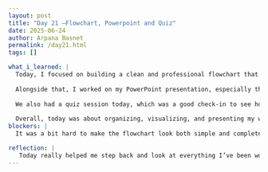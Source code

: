 ```yaml
---
layout: post
title: "Day 21 –Flowchart, Powerpoint and Quiz"
date: 2025-06-24
author: Arpana Basnet
permalink: /day21.html
tags: []

what_i_learned: |
  Today, I focused on building a clean and professional flowchart that outlines my entire data processing workflow from collecting RNA seq data to cleaning, mapping, and preparing it for analysis. I made sure every step was clear and easy to follow, and styled it to look visually appealing for the final presentation.
  
  Alongside that, I worked on my PowerPoint presentation, especially the “Data & Preliminary Findings” slide. I rewrote the content to make it short, humanized, and presentation-ready. I also thought carefully about what visuals to include so that everything looks clean and well-organized.
  
  We also had a quiz session today, which was a good check-in to see how much we understood from our past work and helped reinforce the key concepts we’ve been using in the project.
  
  Overall, today was about organizing, visualizing, and presenting my work in a way that’s clear for others to understand.
blockers: |
  It was a bit hard to make the flowchart look both simple and complete at the same time. I had to go back and forth to balance clarity and detail. Making sure every step in the flowchart matched exactly with what I had done took more time than expected.

reflection: |
   Today really helped me step back and look at everything I’ve been working on. Making the flowchart wasn’t just about organizing the steps it actually made me realize how far I’ve come in this project. Turning all those little tasks into something visual made it easier to explain and also reminded me of how much I’ve learned. The PowerPoint part was a bit tricky because I wanted it to be clear but not boring. I kept adjusting the wording and layout until it finally felt right. The quiz we had also made me pause and double check my understanding. It was a good reminder to stay on track. Overall, today felt productive, and I’m proud of how things are coming together.
---
```



